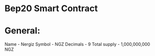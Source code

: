 # Bep20 Smart Contract

General:
========
Name - Nergiz
Symbol - NGZ
Decimals - 9
Total supply - 1,000,000,000 NGZ
